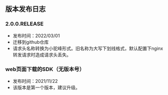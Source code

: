 ## 版本发布日志

### 2.0.0.RELEASE

* 发布时间：2022/03/01
* 迁移到github仓库
* 请求头名称转换为小驼峰形式。旧名称为大写下划线格式，默认配置下nginx转发请求时造成请求头丢失。

### web页面下载的SDK（无版本号）

* 发布时间：2021/11/22
* 该版本是第一个版本，建议升级。
